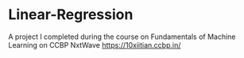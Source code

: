 # Linear-Regression
A project I completed during the course on Fundamentals of Machine Learning on CCBP NxtWave https://10xiitian.ccbp.in/
